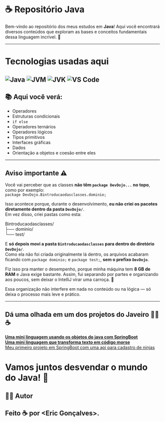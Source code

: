 
# ☕ Repositório Java

Bem-vindo ao repositório dos meus estudos em **Java**! Aqui você encontrará diversos conteúdos que exploram as bases e conceitos fundamentais dessa linguagem incrível. 🚀

---
# Tecnologias usadas aqui 

![Java](https://img.shields.io/badge/Java-FF6F00?style=for-the-badge&logo=java&logoColor=white) ![JVM](https://img.shields.io/badge/JVM-FF6F00?style=for-the-badge&logo=java&logoColor=white) ![JVK](https://img.shields.io/badge/JVK-FF6F00?style=for-the-badge&logo=java&logoColor=white)  ![VS Code](https://img.shields.io/badge/VS_Code-FF6F00?style=for-the-badge&logo=visual-studio-code&logoColor=white)
---

## 📚 Aqui você verá:

- Operadores
- Estruturas condicionais
- `if else`
- Operadores ternários
- Operadores lógicos
- Tipos primitivos
- Interfaces gráficas
- Dados
- Orientação a objetos e coesão entre eles

---


## Aviso importante ⚠️

Você vai perceber que as classes **não têm `package DevDojo...` no topo**, como por exemplo:  
`package DevDojo.Bintroducaodasclasses.dominio;`

Isso acontece porque, durante o desenvolvimento, **eu não criei os pacotes diretamente dentro da pasta `DevDojo/`**.  
Em vez disso, criei pastas como esta:

Bintroducaodasclasses/ <br>
├── dominio/ <br>
└── test/ <br>

E **só depois movi a pasta `Bintroducaodasclasses` para dentro do diretório `DevDojo/`**.  
Como ela não foi criada originalmente lá dentro, os arquivos acabaram ficando com `package dominio;` e `package test;`, **sem o prefixo `DevDojo`**.

Fiz isso pra manter o desempenho, porque minha máquina tem **8 GB de RAM** e Java exige bastante. Assim, fui separando por partes e organizando aos poucos, sem deixar o IntelliJ virar uma carroça. 🛒

Essa organização não interfere em nada no conteúdo ou na lógica — só deixa o processo mais leve e prático.



---
## Dá uma olhada em um dos projetos do **Javeiro** 👨‍💻☕

[**Uma mini linguagem usando os objetos do java com SpringBoot**](https://github.com/EricRochaGoncalves/Linguagem_da_madrugada)  <br>
[**Uma mini linguagem que transforma texto em código morse**](https://github.com/EricRochaGoncalves/JarUtilities/tree/main/WLang%20-%20conversor%20de%20texto%20para%20código%20morse%20da%20segunda%20guerra!/Wlang) <br>
[Meu primeiro projeto em SpringBoot com uma api para cadastro de ninjas](https://github.com/EricRochaGoncalves/CadastroDeNinjas)



# Vamos juntos desvendar o mundo do Java! 🚀
## 🧑‍💻 Autor

Feito ☕ por **<Eric Gonçalves>**.
---





